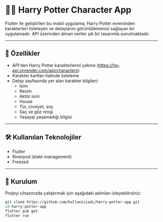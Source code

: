 # 🧙‍♂️ Harry Potter Character App

Flutter ile geliştirilen bu mobil uygulama, Harry Potter evreninden karakterleri listeleyen ve detaylarını görüntülemenizi sağlayan bir uygulamadır. API üzerinden alınan veriler şık bir tasarımla sunulmaktadır.

---

## 📱 Özellikler

- API'den Harry Potter karakterlerini çekme (https://hp-api.onrender.com/api/characters)
- Karakter kartları halinde listeleme
- Detay sayfasında yer alan karakter bilgileri:
  - İsim
  - Resim
  - Aktör ismi
  - House
  - Tür, cinsiyet, soy
  - Saç ve göz rengi
  - Yaşayıp yaşamadığı bilgisi

---

## 🛠️ Kullanılan Teknolojiler

- Flutter
- Riverpod (state management)
- Freezed

---

## 🔧 Kurulum

Projeyi cihazınızda çalıştırmak için aşağıdaki adımları izleyebilirsiniz:

```bash
git clone https://github.com/kullaniciadi/harry-potter-app.git
cd harry-potter-app
flutter pub get
flutter run
